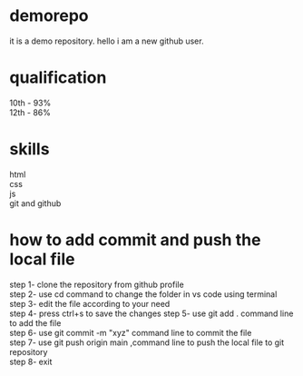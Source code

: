 # demorepo
it is a demo repository.
hello i am a new github user.
# qualification 
10th - 93% <br>
12th - 86% 
# skills
html <br>
css <br>
js<br>
git and github <br>
# how to add commit and push the local file
step 1- clone the repository from github profile <br>
step 2- use cd <filename> command to change the folder in vs code using terminal <br>
step 3- edit the file according to your need <br>
step 4- press ctrl+s to save the changes
step 5- use git add . command line to add the file <br>
step 6- use git commit -m "xyz" command line to commit the file <br>
step 7- use git push origin main ,command line to push the local file to git repository <br>
step 8- exit <br>
